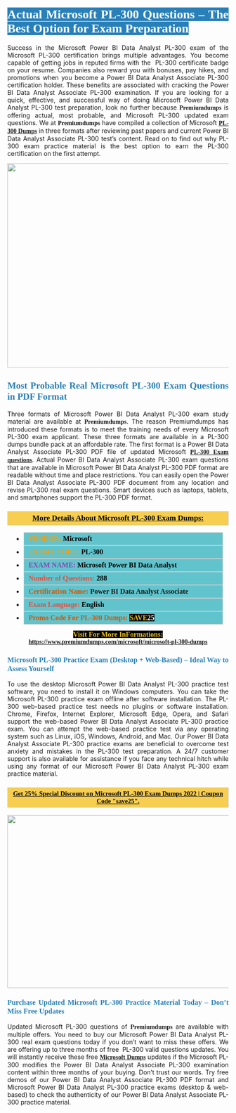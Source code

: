 <h1 style="text-align: justify;"><span style="color:#ffffff;"><span style="font-family:Georgia,serif;"><strong><span style="background-color:#2980b9;">Actual Microsoft PL-300 Questions – The Best Option for Exam Preparation</span></strong></span></span></h1>

<p style="text-align: justify;">Success in the Microsoft Power BI Data Analyst PL-300 exam of the Microsoft PL-300 certification brings multiple advantages. You become capable of getting jobs in reputed firms with the  PL-300 certificate badge on your resume. Companies also reward you with bonuses, pay hikes, and promotions when you become a Power BI Data Analyst Associate PL-300 certification holder. These benefits are associated with cracking the Power BI Data Analyst Associate PL-300 examination. If you are looking for a quick, effective, and successful way of doing Microsoft Power BI Data Analyst PL-300 test preparation, look no further because <span style="font-family:Georgia,serif;"><strong>Premiumdumps</strong></span> is offering actual, most probable, and Microsoft PL-300 updated exam questions. We at <span style="font-family:Georgia,serif;"><strong>Premiumdumps</strong></span> have compiled a collection of Microsoft <span style="font-family:Georgia,serif;"><strong><a href="https://www.premiumdumps.com/microsoft/microsoft-pl-300-dumps">PL-300 Dumps</a></strong></span> in three formats after reviewing past papers and current Power BI Data Analyst Associate PL-300 test’s content. Read on to find out why PL-300 exam practice material is the best option to earn the PL-300 certification on the first attempt.</p>

<p style="text-align: center;"><a href="https://www.premiumdumps.com/microsoft/microsoft-pl-300-dumps"><img alt="" src="https://i.imgur.com/P39uA2n.jpeg" style="width: 700px; height: 465px;" /></a></p>

<h2 style="text-align: justify;"><span style="color:#2980b9;"><span style="font-family:Georgia,serif;"><strong>Most Probable Real Microsoft PL-300 Exam Questions in PDF Format</strong></span></span></h2>

<p style="text-align: justify;">Three formats of Microsoft Power BI Data Analyst PL-300 exam study material are available at <span style="font-family:Georgia,serif;"><strong>Premiumdumps</strong></span>. The reason Premiumdumps has introduced these formats is to meet the training needs of every Microsoft PL-300 exam applicant. These three formats are available in a PL-300 dumps bundle pack at an affordable rate. The first format is a Power BI Data Analyst Associate PL-300 PDF file of updated Microsoft <span style="font-family:Georgia,serif;"><strong><a href="https://www.premiumdumps.com/microsoft/microsoft-pl-300-dumps">PL-300 Exam questions</a></strong></span>. Actual Power BI Data Analyst Associate PL-300 exam questions that are available in Microsoft Power BI Data Analyst PL-300 PDF format are readable without time and place restrictions. You can easily open the Power BI Data Analyst Associate PL-300 PDF document from any location and revise PL-300 real exam questions. Smart devices such as laptops, tablets, and smartphones support the PL-300 PDF format.</p>

<h3 style="background: #f7ce50; border: 1px solid rgb(204, 204, 204); padding: 5px 10px; text-align: center;"><span style="font-family:Georgia,serif;"><u><u><span style="color:#000000;"><span style="font-size:11pt"><span style="line-height:normal"><b><span style="font-size:13.0pt"><span cambria="">More Details About Microsoft PL-300 Exam Dumps:</span></span></b></span></span></span></u></u></span></h3>

<ul>
	<li style="margin:0cm 10pt">
	<div style="background:#61c4cd; border: 1px solid rgb(204, 204, 204); padding: 5px 10px; text-align: justify;"><span style="font-family:Georgia,serif;"><span style="font-size:11pt"><span style="line-height:normal"><b><span style="font-size:12.0pt"><span new="" roman="" times=""><span style="color:#f39c12;">VENDOR:</span> <span style="color:#000000;">Microsoft</span></span></span></b></span></span></span></div>
	</li>
	<li style="margin:0cm 10pt">
	<div style="background: #61c4cd; border: 1px solid rgb(204, 204, 204); padding: 5px 10px; text-align: justify;"><span style="font-family:Georgia,serif;"><span style="font-size:11pt"><span style="line-height:normal"><b><span style="font-size:12.0pt"><span new="" roman="" times=""><span style="color:#f39c12;">EXAM CCODE:</span> <span style="color:#000000;">PL-300</span></span></span></b></span></span></span></div>
	</li>
	<li style="margin:0cm 10pt">
	<div style="background: #61c4cd; border: 1px solid rgb(204, 204, 204); padding: 5px 10px; text-align: justify;"><span style="font-family:Georgia,serif;"><span style="font-size:11pt"><span style="line-height:normal"><b><span style="font-size:12.0pt"><span new="" roman="" times=""><span style="color:#8e44ad;">EXAM NAME:</span> <span style="color:#000000;">Microsoft Power BI Data Analyst</span></span></span></b></span></span></span></div>
	</li>
	<li style="margin:0cm 10pt">
	<div style="background: #61c4cd; border: 1px solid rgb(204, 204, 204); padding: 5px 10px;"><span style="font-family:Georgia,serif;"><span style="font-size:11pt"><span style="line-height:normal"><b><span style="font-size:12.0pt"><span new="" roman="" times=""><span style="color:#e74c3c;">Number of Questions:</span><span style="color:#000000;"><span style="color:#f1c40f;"> </span>288</span></span></span></b></span></span></span></div>
	</li>
	<li style="margin:0cm 10pt">
	<div style="background: #61c4cd; border: 1px solid rgb(204, 204, 204); padding: 5px 10px; text-align: justify;"><span style="font-family:Georgia,serif;"><span style="font-size:11pt"><span style="line-height:normal"><b><span style="font-size:12.0pt"><span new="" roman="" times=""><span style="color:#d35400;">Certification Name:</span> Power BI Data Analyst Associate</span></span></b></span></span></span></div>
	</li>
	<li style="margin:0cm 10pt">
	<div style="background: #61c4cd; border: 1px solid rgb(204, 204, 204); padding: 5px 10px; text-align: justify;"><span style="font-family:Georgia,serif;"><span style="font-size:11pt"><span style="line-height:normal"><b><span style="font-size:12.0pt"><span new="" roman="" times=""><span style="color:#e74c3c;">Exam Language:</span> <span style="color:#000000;">English</span></span></span></b></span></span></span></div>
	</li>
	<li style="margin:0cm 10pt">
	<div style="background: #61c4cd; border: 1px solid rgb(204, 204, 204); padding: 5px 10px;"><span style="font-family:Georgia,serif;"><span style="font-size:11pt"><span style="line-height:normal"><b><span style="font-size:12.0pt"><span new="" roman="" times=""><span style="color:#d35400;">Promo Code For PL-300 Dumps:</span><span style="color:#f1c40f;"> <span style="background-color:#000000;">SAVE</span></span><span style="color:#ffffff;"><span style="background-color:#000000;">25</span></span></span></span></b></span></span></span></div>
	</li>
</ul>

<p style="text-align: center;"><span style="font-family:Georgia,serif;"><strong><span style="font-size:16px;"><span style="color:#f1c40f;"><span style="background-color:#000000;">Visit For More InFormations:</span></span></span> <a href="https://www.premiumdumps.com/microsoft/microsoft-pl-300-dumps">https://www.premiumdumps.com/microsoft/microsoft-pl-300-dumps</a></strong></span></p>

<h3 style="text-align: justify;"><span style="color:#2980b9;"><span style="font-family:Georgia,serif;"><strong><strong><strong>Microsoft PL-300 Practice Exam (Desktop + Web-Based) – Ideal Way to Assess Yourself</strong></strong></strong></span></span></h3>

<p style="text-align: justify;">To use the desktop Microsoft Power BI Data Analyst PL-300 practice test software, you need to install it on Windows computers. You can take the Microsoft PL-300 practice exam offline after software installation. The PL-300 web-based practice test needs no plugins or software installation. Chrome, Firefox, Internet Explorer, Microsoft Edge, Opera, and Safari support the web-based Power BI Data Analyst Associate PL-300 practice exam. You can attempt the web-based practice test via any operating system such as Linux, iOS, Windows, Android, and Mac. Our Power BI Data Analyst Associate PL-300 practice exams are beneficial to overcome test anxiety and mistakes in the PL-300 test preparation. A 24/7 customer support is also available for assistance if you face any technical hitch while using any format of our Microsoft Power BI Data Analyst PL-300 exam practice material.</p>

<h3 style="background: rgb(247, 206, 80); border: 1px solid rgb(204, 204, 204); padding: 5px 10px; text-align: center;"><span style="font-family:Georgia,serif;"><u><span style="color:#000000;"><span style="font-size:11pt;"><span style="line-height:normal;"><b><span cambria="">Get 25% Special Discount on Microsoft PL-300 Exam Dumps 2022 | Coupon Code "save25".</span></b></span></span></span></u></span></h3>

<p style="text-align: center;"><strong><strong><a href="https://www.premiumdumps.com/microsoft/microsoft-pl-300-dumps"><img alt="" src="https://i.imgur.com/IafrsaO.jpg" style="width: 700px; height: 394px;" /></a></strong></strong></p>

<h3 style="text-align: justify;"><strong><span style="color:#2980b9;"><span style="font-family:Georgia,serif;"><strong><strong><strong>Purchase Updated Microsoft PL-300 Practice Material Today – Don’t Miss Free Updates</strong></strong></strong></span></span></strong></h3>

<p style="text-align: justify;">Updated Microsoft PL-300 questions of <span style="font-family:Georgia,serif;"><strong>Premiumdumps</strong></span> are available with multiple offers. You need to buy our Microsoft Power BI Data Analyst PL-300 real exam questions today if you don’t want to miss these offers. We are offering up to three months of free  PL-300 valid questions updates. You will instantly receive these free <span style="font-family:Georgia,serif;"><strong><a href="https://www.premiumdumps.com/microsoft-exam-dumps">Microsoft Dumps</a></strong></span> updates if the Microsoft PL-300 modifies the Power BI Data Analyst Associate PL-300 examination content within three months of your buying. Don’t trust our words. Try free demos of our Power BI Data Analyst Associate PL-300 PDF format and Microsoft Power BI Data Analyst PL-300 practice exams (desktop & web-based) to check the authenticity of our Power BI Data Analyst Associate PL-300 practice material.</p>

